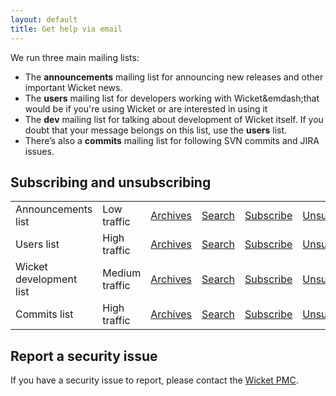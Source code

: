 ```yaml
---
layout: default
title: Get help via email
---
```


We run three main mailing lists:

 * The **announcements** mailing list for announcing new releases and other
   important Wicket news.
 * The **users** mailing list for developers working with Wicket&emdash;that
   would be if you're using Wicket or are interested in using it
 * The **dev** mailing list for talking about development of Wicket itself. If
   you doubt that your message belongs on this list, use the **users** list.
 * There’s also a **commits** mailing list for following SVN commits and JIRA issues.

## Subscribing and unsubscribing ##

<table>
	<tr>
		<td>Announcements list</td>
		<td>Low traffic</td>
		<td><a href="http://mail-archives.apache.org/mod_mbox/wicket-announce/">Archives</a></td>
		<td><a href="http://wicket-announce.markmail.org/">Search</a></td>
		<td><a href="mailto:announce-subscribe@wicket.apache.org?subject=Subscribe to Apache Wicket announcements list">Subscribe</a></td>
		<td><a href="mailto:announce-unsubscribe@wicket.apache.org?subject=Unsubscribe from Apache Wicket announcements list">Unsubscribe</a></td>
		<td><a href="mailto:announce-help@wicket.apache.org?subject=Get help for Apache Wicket announcements list">Help</a></td>
	</tr>
	<tr>
		<td>Users list</td>
		<td>High traffic</td>
		<td><a href="http://mail-archives.apache.org/mod_mbox/wicket-users/">Archives</a></td>
		<td><a href="http://wicket-users.markmail.org/">Search</a></td>
		<td><a href="mailto:users-subscribe@wicket.apache.org?subject=Subscribe to Apache Wicket users list">Subscribe</a></td>
		<td><a href="mailto:users-unsubscribe@wicket.apache.org?subject=Unsubscribe from Apache Wicket users list">Unsubscribe</a></td>
		<td><a href="mailto:users-help@wicket.apache.org?subject=Get help for Apache Wicket users list">Help</a></td>
	</tr>
	<tr>
		<td>Wicket development list</td>
		<td>Medium traffic</td>
		<td><a href="http://mail-archives.apache.org/mod_mbox/wicket-dev/">Archives</a></td>
		<td><a href="http://wicket-dev.markmail.org/">Search</a></td>
		<td><a href="mailto:dev-subscribe@wicket.apache.org?subject=Subscribe to Apache Wicket development list">Subscribe</a></td>
		<td><a href="mailto:dev-unsubscribe@wicket.apache.org?subject=Unsubscribe from Apache Wicket development list">Unsubscribe</a></td>
		<td><a href="mailto:dev-help@wicket.apache.org?subject=Help for Apache Wicket development list">Help</a></td>
	</tr>
	<tr>
		<td>Commits list</td>
		<td>High traffic</td>
		<td><a href="http://mail-archives.apache.org/mod_mbox/wicket-commits/">Archives</a></td>
		<td><a href="http://wicket-commits.markmail.org/">Search</a></td>
		<td><a href="mailto:commits-subscribe@wicket.apache.org?subject=Subscribe to Apache Wicket commits list">Subscribe</a></td>
		<td><a href="mailto:commits-unsubscribe@wicket.apache.org?subject=Unsubscribe from Apache Wicket commits list">Unsubscribe</a></td>
		<td><a href="mailto:commits-help@wicket.apache.org?subject=Help for Apache Wicket commits list">Help</a></td>
	</tr>
</table>

## Report a security issue ##

If you have a security issue to report, please contact the [Wicket
PMC](mailto:private@wicket.apache.org?Security).

